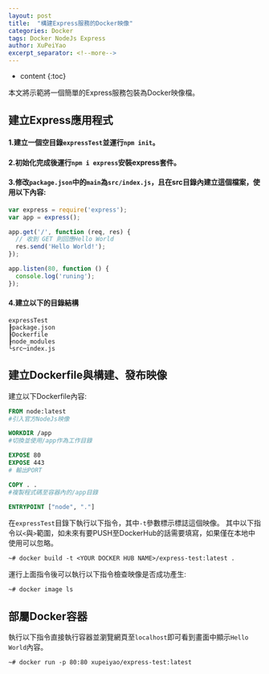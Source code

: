 ```yaml
---
layout: post
title:  "構建Express服務的Docker映像"
categories: Docker
tags: Docker NodeJs Express
author: XuPeiYao
excerpt_separator: <!--more-->
---
```


- content
{:toc}

本文將示範將一個簡單的Express服務包裝為Docker映像檔。

<!--more-->

## 建立Express應用程式

#### 1.建立一個空目錄`expressTest`並運行`npm init`。

#### 2.初始化完成後運行`npm i express`安裝express套件。

#### 3.修改`package.json`中的`main`為`src/index.js`，且在src目錄內建立這個檔案，使用以下內容:

```javascript
var express = require('express');
var app = express();

app.get('/', function (req, res) {
  // 收到 GET 則回應Hello World
  res.send('Hello World!');
});

app.listen(80, function () {
  console.log('runing');
});
```

#### 4.建立以下的目錄結構
```
expressTest
┠package.json
┠Dockerfile
┠node_modules
└src─index.js
```

## 建立Dockerfile與構建、發布映像

建立以下Dockerfile內容:

```dockerfile
FROM node:latest
#引入官方NodeJs映像

WORKDIR /app 
#切換並使用/app作為工作目錄

EXPOSE 80
EXPOSE 443
# 輸出PORT

COPY . . 
#複製程式碼至容器內的/app目錄

ENTRYPOINT ["node", "."]
```

在`expressTest`目錄下執行以下指令，其中`-t`參數標示標誌這個映像。
其中以下指令以`<`與`>`範圍，如未來有要PUSH至DockerHub的話需要填寫，如果僅在本地中使用可以忽略。

```shell
~# docker build -t <YOUR DOCKER HUB NAME>/express-test:latest .
```

運行上面指令後可以執行以下指令檢查映像是否成功產生:

```shell
~# docker image ls
```

## 部屬Docker容器

執行以下指令直接執行容器並瀏覽網頁至`localhost`即可看到畫面中顯示`Hello World`內容。

```shell
~# docker run -p 80:80 xupeiyao/express-test:latest
```
